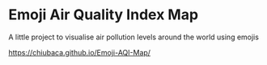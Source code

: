 # Emoji Air Quality Index Map

A little project to visualise air pollution levels around the world using emojis

https://chiubaca.github.io/Emoji-AQI-Map/
